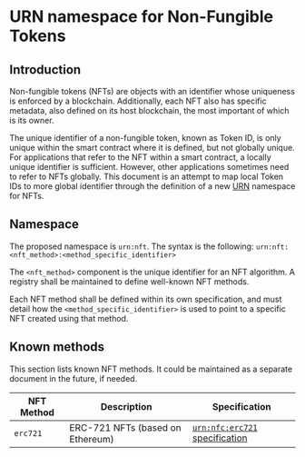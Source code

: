 # URN namespace for Non-Fungible Tokens

## Introduction

Non-fungible tokens (NFTs) are objects with an identifier whose uniqueness is enforced by a blockchain. Additionally, each NFT also has specific metadata, also defined on its host blockchain, the most important of which is its owner.

The unique identifier of a non-fungible token, known as Token ID, is only unique within the smart contract where it is defined, but not globally unique. For applications that refer to the NFT within a smart contract, a locally unique identifier is sufficient. However, other applications sometimes need to refer to NFTs globally. This document is an attempt to map local Token IDs to more global identifier through the definition of a new [URN](https://datatracker.ietf.org/doc/html/rfc8141) namespace for NFTs.

## Namespace

The proposed namespace is `urn:nft`. The syntax is the following:
 `urn:nft:<nft_method>:<method_specific_identifier>`

The `<nft_method>` component is the unique identifier for an NFT algorithm. A registry shall be maintained to define well-known NFT methods.

Each NFT method shall be defined within its own specification, and must detail how the `<method_specific_identifier>` is used to point to a specific NFT created using that method.

## Known methods

This section lists known NFT methods. It could be maintained as a separate document in the future, if needed.

| NFT Method | Description | Specification
|------------|-------------|--------------
| `erc721`   | ERC-721 NFTs (based on Ethereum) | [`urn:nfc:erc721` specification](urn-nft-erc721.md)
